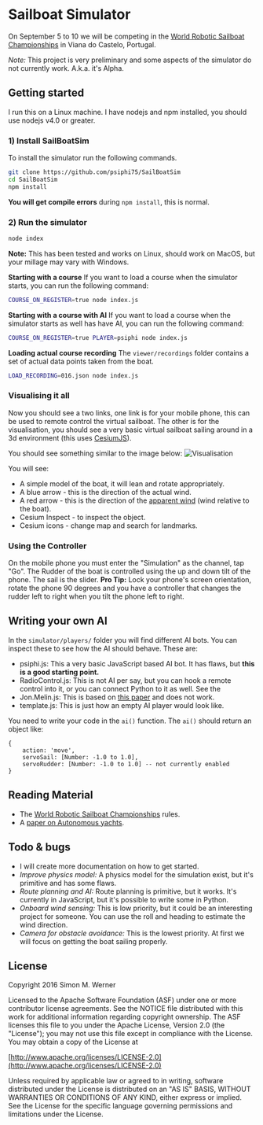# Sailboat Simulator

On September 5 to 10 we will be competing in the [World Robotic Sailboat Championships](http://wrsc2016.com/) in
Viana do Castelo, Portugal.

*Note:* This project is very preliminary and some aspects of the simulator do not currently work.  A.k.a. it's Alpha.

## Getting started

I run this on a Linux machine.  I have nodejs and npm installed, you should use nodejs v4.0 or greater.

### 1) Install SailBoatSim
To install the simulator run the following commands.

```sh
git clone https://github.com/psiphi75/SailBoatSim
cd SailBoatSim
npm install
```
**You will get compile errors** during `npm install`, this is normal.

### 2) Run the simulator
```sh
node index
```

**Note:** This has been tested and works on Linux, should work on MacOS, but your millage may vary with Windows.

**Starting with a course**
If you want to load a course when the simulator starts, you can run the following command:
```sh
COURSE_ON_REGISTER=true node index.js
```

**Starting with a course with AI**
If you want to load a course when the simulator starts as well has have AI, you can run the following command:
```sh
COURSE_ON_REGISTER=true PLAYER=psiphi node index.js
```

**Loading actual course recording**
The `viewer/recordings` folder contains a set of actual data points taken from the boat.

```sh
LOAD_RECORDING=016.json node index.js
```


### Visualising it all

Now you should see a two links, one link is for your mobile phone, this can be used to remote control the virtual
sailboat.  The other is for the visualisation, you should see a very basic virtual sailboat sailing around in a
3d environment (this uses [CesiumJS](http://cesiumjs.org/)).

You should see something similar to the image below:
![Visualisation](https://raw.githubusercontent.com/psiphi75/SailBoatSim/master/viewer/images/Example.png)

You will see:
* A simple model of the boat, it will lean and rotate appropriately.
* A blue arrow - this is the direction of the actual wind.
* A red arrow - this is the direction of the [apparent wind](https://en.wikipedia.org/wiki/Apparent_wind) (wind relative to the boat).
* Cesium Inspect - to inspect the object.
* Cesium icons - change map and search for landmarks.

### Using the Controller

On the mobile phone you must enter the "Simulation" as the channel, tap "Go".  The Rudder of the boat is controlled using
the up and down tilt of the phone. The sail is the slider.  **Pro Tip:** Lock your phone's screen orientation, rotate
the phone 90 degrees and you have a controller that changes the rudder left to right when you tilt the phone left
to right.

## Writing your own AI

In the `simulator/players/` folder you will find different AI bots.  You can inspect these to see how the AI should behave. These are:

* psiphi.js: This a very basic JavaScript based AI bot.  It has flaws, but **this is a good starting point.**
* RadioControl.js: This is not AI per say, but you can hook a remote control into it, or you can connect Python to it as well.  See the
* Jon.Melin.js: This is based on [this paper](https://uu.diva-portal.org/smash/get/diva2:850625/FULLTEXT01.pdf) and does not work.
* template.js: This is just how an empty AI player would look like.

You need to write your code in the `ai()` function.  The `ai()` should return
an object like:

```Text
{
    action: 'move',
    servoSail: [Number: -1.0 to 1.0],
    servoRudder: [Number: -1.0 to 1.0] -- not currently enabled
}
```


## Reading Material

* The [World Robotic Sailboat Championships](http://wrsc2016.com/) rules.
* A [paper on Autonomous yachts](https://uu.diva-portal.org/smash/get/diva2:850625/FULLTEXT01.pdf).

## Todo & bugs

* I will create more documentation on how to get started.
* *Improve physics model:* A physics model for the simulation exist, but it's primitive and has some flaws.
* *Route planning and AI:*  Route planning is primitive, but it works.  It's currently in JavaScript, but it's possible to write some in Python.
* *Onboard wind sensing:* This is low priority, but it could be an interesting project for someone.  You can use the roll and heading to estimate the wind direction.
* *Camera for obstacle avoidance:* This is the lowest priority.  At first we will focus on getting the boat sailing properly.

## License

Copyright 2016 Simon M. Werner

Licensed to the Apache Software Foundation (ASF) under one or more contributor license agreements.  See the NOTICE file distributed with this work for additional information regarding copyright ownership.  The ASF licenses this file to you under the Apache License, Version 2.0 (the "License"); you may not use this file except in compliance with the License.  You may obtain a copy of the License at

  [http://www.apache.org/licenses/LICENSE-2.0](http://www.apache.org/licenses/LICENSE-2.0)

Unless required by applicable law or agreed to in writing, software distributed under the License is distributed on an "AS IS" BASIS, WITHOUT WARRANTIES OR CONDITIONS OF ANY KIND, either express or implied.  See the License for the specific language governing permissions and limitations under the License.
